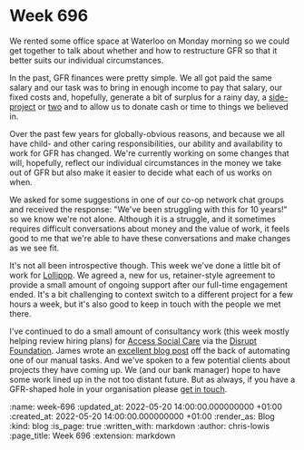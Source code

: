 Week 696
========

We rented some office space at Waterloo on Monday morning so we could get together to talk about whether and how to restructure GFR so that it better suits our individual circumstances.

In the past, GFR finances were pretty simple. We all got paid the same salary and our task was to bring in enough income to pay that salary, our fixed costs and, hopefully, generate a bit of surplus for a rainy day, a [side-project][mission-patch] or [two][gfr-video] and to allow us to donate cash or time to things we believed in.

Over the past few years for globally-obvious reasons, and because we all have child- and other caring responsibilities, our ability and availability to work for GFR has changed. We're currently working on some changes that will, hopefully, reflect our individual circumstances in the money we take out of GFR but also make it easier to decide what each of us works on when.

We asked for some suggestions in one of our co-op network chat groups and received the response: "We've been struggling with this for 10 years!" so we know we're not alone. Although it is a struggle, and it sometimes requires difficult conversations about money and the value of work, it feels good to me that we're able to have these conversations and make changes as we see fit.

It's not all been introspective though. This week we've done a little bit of work for [Lollipop][lollipop]. We agreed a, new for us, retainer-style agreement to provide a small amount of ongoing support after our full-time engagement ended. It's a bit challenging to context switch to a different project for a few hours a week, but it's also good to keep in touch with the people we met there.

I've continued to do a small amount of consultancy work (this week mostly helping review hiring plans) for [Access Social Care][asc] via the [Disrupt Foundation][disrupt]. James wrote an [excellent blog post](blog-post) off the back of automating one of our manual tasks. And we've spoken to a few potential clients about projects they have coming up. We (and our bank manager) hope to have some work lined up in the not too distant future. But as always, if you have a GFR-shaped hole in your organisation please [get in touch](get-in-touch).

[asc]: https://www.accesscharity.org.uk/
[mission-patch]: https://mission-patch.com
[gfr-video]: https://gofreerange.com/projects#gfr-video
[lollipop]: https://www.lollipopai.com/
[disrupt]: https://www.disrupt.org/
[blog-post]: https://gofreerange.com/how-to-backup-google-drive-to-s3-using-the-aws-cdk
[get-in-touch]: mailto:lets@gofreerange.com

:name: week-696
:updated_at: 2022-05-20 14:00:00.000000000 +01:00
:created_at: 2022-05-20 14:00:00.000000000 +01:00
:render_as: Blog
:kind: blog
:is_page: true
:written_with: markdown
:author: chris-lowis
:page_title: Week 696
:extension: markdown
